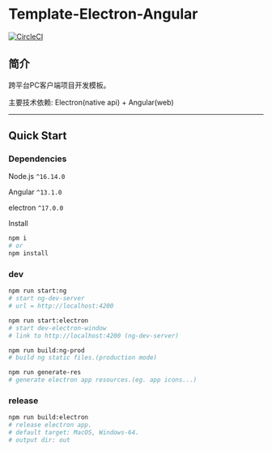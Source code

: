 # Template-Electron-Angular

[![CircleCI](https://circleci.com/gh/WangHL0927/template-electron-angular.svg?style=svg)](https://circleci.com/gh/WangHL0927/template-electron-angular)

## 简介

跨平台PC客户端项目开发模板。

主要技术依赖: Electron(native api) + Angular(web)

---

## Quick Start

### Dependencies 

Node.js `^16.14.0`

Angular `^13.1.0`

electron `^17.0.0`

Install
```bash
npm i 
# or
npm install
```

### dev 

```bash
npm run start:ng
# start ng-dev-server 
# url = http://localhost:4200

npm run start:electron
# start dev-electron-window
# link to http://localhost:4200 (ng-dev-server)

npm run build:ng-prod
# build ng static files.(production mode)

npm run generate-res
# generate electron app resources.(eg. app icons...)

```

### release

```bash
npm run build:electron
# release electron app.
# default target: MacOS, Windows-64.
# output dir: out

```



